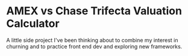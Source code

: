 # AMEX vs Chase Trifecta Valuation Calculator
A little side project I've been thinking about to combine my interest in churning and to practice front end dev and exploring new frameworks.